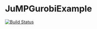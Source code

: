 # JuMPGurobiExample

[![Build Status](https://github.com/bcriger/JuMPGurobiExample.jl/actions/workflows/CI.yml/badge.svg?branch=main)](https://github.com/bcriger/JuMPGurobiExample.jl/actions/workflows/CI.yml?query=branch%3Amain)
